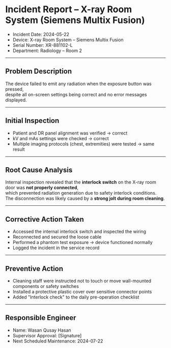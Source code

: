 # Incident Report – X-ray Room System (Siemens Multix Fusion)

- Incident Date: 2024-05-22  
- Device: X-ray Room System – Siemens Multix Fusion  
- Serial Number: XR-881102-L  
- Department: Radiology – Room 2

---

## Problem Description

The device failed to emit any radiation when the exposure button was pressed,  
despite all on-screen settings being correct and no error messages displayed.

---

## Initial Inspection

- Patient and DR panel alignment was verified → correct  
- kV and mAs settings were checked → correct  
- Multiple imaging protocols (chest, extremities) were tested → same result

---

## Root Cause Analysis

Internal inspection revealed that the **interlock switch** on the X-ray room door was **not properly connected**,  
which prevented radiation generation due to safety interlock conditions.  
The disconnection was likely caused by a **strong jolt during room cleaning**.

---

## Corrective Action Taken

- Accessed the internal interlock switch and inspected the wiring  
- Reconnected and secured the loose cable  
- Performed a phantom test exposure → device functioned normally  
- Logged the incident in the service record

---

## Preventive Action

- Cleaning staff were instructed not to touch or move wall-mounted components or safety switches  
- Installed a protective plastic cover over sensitive connector points  
- Added "Interlock check" to the daily pre-operation checklist

---

## Responsible Engineer

- Name: Wasan Qusay Hasan  
- Supervisor Approval: [Signature]  
- Next Scheduled Maintenance: 2024-07-22
